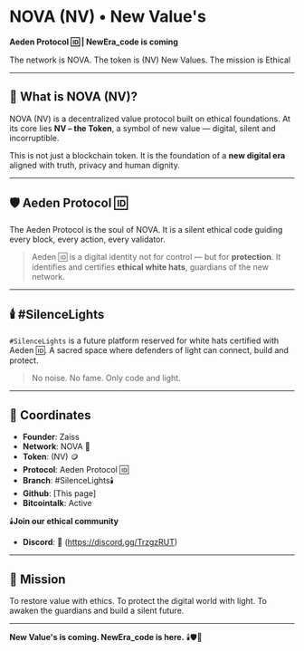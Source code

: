 ﻿# NOVA (NV) • New Value's

**Aeden Protocol 🆔 | NewEra_code is coming** 

The network is NOVA. The token is (NV) New Values. The mission is Ethical

---

## 🌌 What is NOVA (NV)?

NOVA (NV) is a decentralized value protocol built on ethical foundations. 
At its core lies **NV – the Token**, a symbol of new value — digital, silent and incorruptible.

This is not just a blockchain token. 
It is the foundation of a **new digital era** aligned with truth, privacy and human dignity.

---

## 🛡️ Aeden Protocol 🆔

The Aeden Protocol is the soul of NOVA. 
It is a silent ethical code guiding every block, every action, every validator.

> Aeden 🆔 is a digital identity not for control — but for **protection**. 
> It identifies and certifies **ethical white hats**, guardians of the new network.

---

## 🕯️ #SilenceLights

`#SilenceLights` is a future platform reserved for white hats certified with Aeden 🆔. 
A sacred space where defenders of light can connect, build and protect.

> No noise. No fame. Only code and light.

---

## 🔗 Coordinates

- **Founder**: Zaiss  
- **Network**: NOVA 🛜
- **Token**: (NV) 🪙
- **Protocol**: Aeden Protocol 🆔
- **Branch**: #SilenceLights🕯️ 
- **Github**: [This page] 
- **Bitcointalk**: Active
 

🕯️**Join our ethical community**
- **Discord**: 🔗 (https://discord.gg/TrzgzRUT)

---

## 🧭 Mission

To restore value with ethics. 
To protect the digital world with light. 
To awaken the guardians and build a silent future.

---

**New Value's is coming. NewEra_code is here.** 
🕯️🛡️🌌

